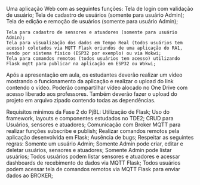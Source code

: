 Uma aplicação Web com as seguintes funções:
    Tela de login com validação de usuário;
    Tela de cadastro de usuários (somente para usuário Admin);
    Tela de edição e remoção de usuários (somente para usuário Admin);

    Tela para cadastro de sensores e atuadores (somente para usuário Admin);
    Tela para visualização dos dados em Tempo Real (todos usuários tem acesso) coletados via MQTT Flask oriundos de uma aplicação do RA1, sendo por sistema físico (ESP32 por exemplo) ou via Wokwi;
    Tela para comandos remotos (todos usuários tem acesso) utilizando Flask mqtt para publicar na aplicação em ESP32 ou Wokwi;

Após a apresentação em aula, os estudantes deverão realizar um vídeo mostrando o funcionamento da aplicação e realizar o upload do link contendo o vídeo. Poderão compartilhar vídeo alocado no One Drive com acesso liberado aos professores. Também deverão fazer o upload do projeto em arquivo zipado contendo todas as dependências.

Requisitos mínimos da Fase 2 do PjBL: 
    Utilização de Flask;
    Uso do framework, layouts e componentes estudados no TDE2;
    CRUD para Usuários, sensores e atuadores;
    Comunicação com Broker MQTT para realizar funções subscribe e publish;
    Realizar comandos remotos pela aplicação desenvolvida em Flask;
    Ausência de bugs;
    Respeitar as seguintes regras:
        Somente um usuário Admin;
        Somente Admin pode criar, editar e deletar usuários, sensores e atuadores;
        Somente Admin pode listar usuários; 
        Todos usuários podem listar sensores e atuadores e acessar dashboards de recebimento de dados via MQTT Flask;
        Todos usuários podem acessar tela de comandos remotos via MQTT Flask para enviar dados ao BROKER;
